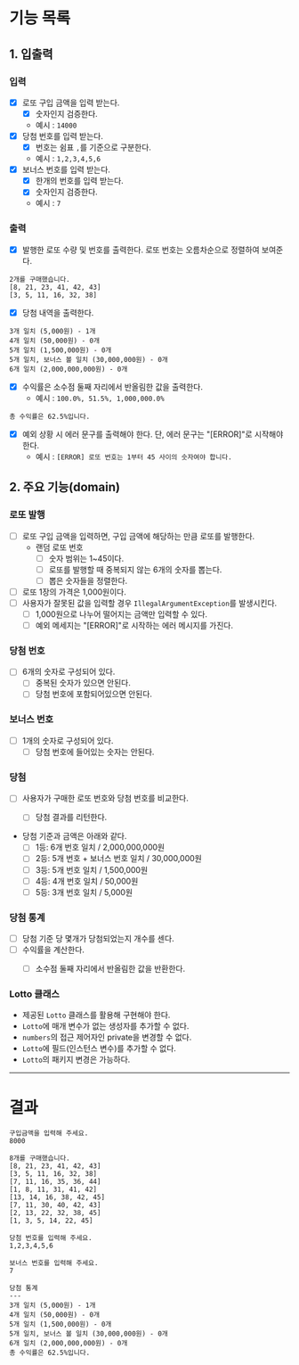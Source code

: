# 기능 목록
## 1. 입출력
### 입력
- [X] 로또 구입 금액을 입력 받는다.
  - [X] 숫자인지 검증한다.
  - 예시 : `14000` 
- [X] 당첨 번호를 입력 받는다.
  - [X] 번호는 쉼표 `,`를 기준으로 구분한다.
  - 예시 : `1,2,3,4,5,6`
- [X] 보너스 번호를 입력 받는다.
  - [X] 한개의 번호를 입력 받는다.
  - [X] 숫자인지 검증한다.
  - 예시 : `7`

### 출력
- [X] 발행한 로또 수량 및 번호를 출력한다. 로또 번호는 오름차순으로 정렬하여 보여준다.
```
2개를 구매했습니다.
[8, 21, 23, 41, 42, 43] 
[3, 5, 11, 16, 32, 38] 
```
- [X] 당첨 내역을 출력한다.
```
3개 일치 (5,000원) - 1개
4개 일치 (50,000원) - 0개
5개 일치 (1,500,000원) - 0개
5개 일치, 보너스 볼 일치 (30,000,000원) - 0개
6개 일치 (2,000,000,000원) - 0개
```

- [X] 수익률은 소수점 둘째 자리에서 반올림한 값을 출력한다. 
  - 예시 : `100.0%, 51.5%, 1,000,000.0%`
```
총 수익률은 62.5%입니다.
```

- [X] 예외 상황 시 에러 문구를 출력해야 한다. 단, 에러 문구는 "[ERROR]"로 시작해야 한다.
  - 예시 : `[ERROR] 로또 번호는 1부터 45 사이의 숫자여야 합니다.`



## 2. 주요 기능(domain)
### 로또 발행
- [ ] 로또 구입 금액을 입력하면, 구입 금액에 해당하는 만큼 로또를 발행한다.
  - 랜덤 로또 번호
    - [ ] 숫자 범위는 1~45이다.
    - [ ] 로또를 발행할 때 중복되지 않는 6개의 숫자를 뽑는다.
    - [ ] 뽑은 숫자들을 정렬한다.
- [ ] 로또 1장의 가격은 1,000원이다.
- [ ] 사용자가 잘못된 값을 입력할 경우 `IllegalArgumentException`를 발생시킨다.
    - [ ] 1,000원으로 나누어 떨어지는 금액만 입력할 수 있다.
    - [ ] 예외 메세지는 "[ERROR]"로 시작하는 에러 메시지를 가진다.

### 당첨 번호
- [ ] 6개의 숫자로 구성되어 있다.
  - [ ] 중복된 숫자가 있으면 안된다.
  - [ ] 당첨 번호에 포함되어있으면 안된다.

### 보너스 번호
- [ ] 1개의 숫자로 구성되어 있다.
  - [ ] 당첨 번호에 들어있는 숫자는 안된다.

### 당첨
- [ ] 사용자가 구매한 로또 번호와 당첨 번호를 비교한다. 
  - [ ] 당첨 결과를 리턴한다.


- 당첨 기준과 금액은 아래와 같다.
    - [ ] 1등: 6개 번호 일치 / 2,000,000,000원
    - [ ] 2등: 5개 번호 + 보너스 번호 일치 / 30,000,000원
    - [ ] 3등: 5개 번호 일치 / 1,500,000원
    - [ ] 4등: 4개 번호 일치 / 50,000원
    - [ ] 5등: 3개 번호 일치 / 5,000원

### 당첨 통계
- [ ] 당첨 기준 당 몇개가 당첨되었는지 개수를 센다.
- [ ] 수익률을 계산한다.
  - [ ] 소수점 둘째 자리에서 반올림한 값을 반환한다.


### Lotto 클래스

- 제공된 `Lotto` 클래스를 활용해 구현해야 한다.
- `Lotto`에 매개 변수가 없는 생성자를 추가할 수 없다.
- `numbers`의 접근 제어자인 private을 변경할 수 없다.
- `Lotto`에 필드(인스턴스 변수)를 추가할 수 없다.
- `Lotto`의 패키지 변경은 가능하다.

---
# 결과
```text
구입금액을 입력해 주세요.
8000

8개를 구매했습니다.
[8, 21, 23, 41, 42, 43] 
[3, 5, 11, 16, 32, 38] 
[7, 11, 16, 35, 36, 44] 
[1, 8, 11, 31, 41, 42] 
[13, 14, 16, 38, 42, 45] 
[7, 11, 30, 40, 42, 43] 
[2, 13, 22, 32, 38, 45] 
[1, 3, 5, 14, 22, 45]

당첨 번호를 입력해 주세요.
1,2,3,4,5,6

보너스 번호를 입력해 주세요.
7

당첨 통계
---
3개 일치 (5,000원) - 1개
4개 일치 (50,000원) - 0개
5개 일치 (1,500,000원) - 0개
5개 일치, 보너스 볼 일치 (30,000,000원) - 0개
6개 일치 (2,000,000,000원) - 0개
총 수익률은 62.5%입니다.
```